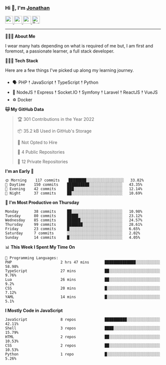 ### Hi 👋, I'm [Jonathan](https://jonathan-d.ch) 

<p>
  <a href="https://www.twitter.com/redkill2108">
    <img src="https://img.shields.io/badge/twitter-%231DA1F2.svg?&style=for-the-badge&logo=twitter&logoColor=white" height=25>
  </a>
  <a href="https://www.linkedin.com/in/jdebetaz">
    <img src="https://img.shields.io/badge/linkedin-%230077B5.svg?&style=for-the-badge&logo=linkedin&logoColor=white" height=25>
  </a>
  <a href="https://www.instagram.com/jdebetaz/">
    <img src="https://img.shields.io/badge/instagram-%23E4405F.svg?&style=for-the-badge&logo=instagram&logoColor=white" height=25>
  </a>
  <a href="https://wakatime.com/@5c95ead1-71ee-4ecc-9a32-6c2b293dd432">
    <img src="https://wakatime.com/badge/user/5c95ead1-71ee-4ecc-9a32-6c2b293dd432.svg?style=for-the-badge" height=25 alt="Total time coded since Aug 23 2019" />
  </a>
</p>

-------

**🙋🏻‍♂️ About Me** 

<p>I wear many hats depending on what is required of me but, I am first and foremost, a passionate learner, a full stack developer.</p>

**👨🏻‍💻 Tech Stack** 

<p>Here are a few things I've picked up along my learning journey.</p>

- 🗣 PHP 𒑰 JavaScript 𒑰 TypeScript 𒑰 Python
- 🎒 NodeJS 𒑰 Express 𒑰 Socket.IO 𒑰 Symfony 𒑰 Laravel 𒑰 ReactJS 𒑰 VueJS
- ♽ Docker

<!--START_SECTION:waka-->
**🐱 My GitHub Data** 

> 🏆 301 Contributions in the Year 2022
 > 
> 📦 35.2 kB Used in GitHub's Storage 
 > 
> 🚫 Not Opted to Hire
 > 
> 📜 4 Public Repositories 
 > 
> 🔑 12 Private Repositories  
 > 
**I'm an Early 🐤** 

```text
🌞 Morning    117 commits    ████████░░░░░░░░░░░░░░░░░   33.82% 
🌆 Daytime    150 commits    ██████████░░░░░░░░░░░░░░░   43.35% 
🌃 Evening    42 commits     ███░░░░░░░░░░░░░░░░░░░░░░   12.14% 
🌙 Night      37 commits     ██░░░░░░░░░░░░░░░░░░░░░░░   10.69%

```
📅 **I'm Most Productive on Thursday** 

```text
Monday       38 commits     ██░░░░░░░░░░░░░░░░░░░░░░░   10.98% 
Tuesday      80 commits     █████░░░░░░░░░░░░░░░░░░░░   23.12% 
Wednesday    85 commits     ██████░░░░░░░░░░░░░░░░░░░   24.57% 
Thursday     99 commits     ███████░░░░░░░░░░░░░░░░░░   28.61% 
Friday       23 commits     █░░░░░░░░░░░░░░░░░░░░░░░░   6.65% 
Saturday     7 commits      ░░░░░░░░░░░░░░░░░░░░░░░░░   2.02% 
Sunday       14 commits     █░░░░░░░░░░░░░░░░░░░░░░░░   4.05%

```


📊 **This Week I Spent My Time On** 

```text
💬 Programming Languages: 
PHP                      2 hrs 47 mins       ██████████████░░░░░░░░░░░   58.98% 
TypeScript               27 mins             ██░░░░░░░░░░░░░░░░░░░░░░░   9.76% 
Lua                      26 mins             ██░░░░░░░░░░░░░░░░░░░░░░░   9.2% 
CSS                      20 mins             █░░░░░░░░░░░░░░░░░░░░░░░░   7.12% 
YAML                     14 mins             █░░░░░░░░░░░░░░░░░░░░░░░░   5.1%

```

**I Mostly Code in JavaScript** 

```text
JavaScript               8 repos             ██████████░░░░░░░░░░░░░░░   42.11% 
Shell                    3 repos             ████░░░░░░░░░░░░░░░░░░░░░   15.79% 
HTML                     2 repos             ██░░░░░░░░░░░░░░░░░░░░░░░   10.53% 
CSS                      2 repos             ██░░░░░░░░░░░░░░░░░░░░░░░   10.53% 
Python                   1 repo              █░░░░░░░░░░░░░░░░░░░░░░░░   5.26%

```



<!--END_SECTION:waka-->

